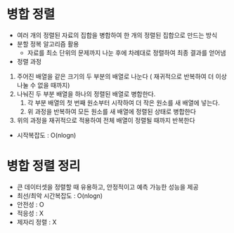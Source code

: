 # 병합 정렬
- 여러 개의 정렬된 자료의 집합을 병합하여 한 개의 정렬된 집합으로 만드는 방식
- 분할 정복 알고리즘 활용
    - 자료를 최소 단위의 문제까지 나눈 후에 차례대로 정렬하여 최종 결과를 얻어냄
- 정렬 과정
1. 주어진 배열을 같은 크기의 두 부분의 배열로 나눈다 ( 재귀적으로 반복하여 더 이상 나눌 수 없을 때까지)
2. 나눠진 두 부분 배열을 하나의 정렬된 배열로 병합한다.
    1. 각 부분 배열의 첫 번째 원소부터 시작하여 더 작은 원소를 새 배열에 넣는다.
    2. 위 과정을 반복하여 모든 원소를 새 배열에 정렬된 상태로 병합한다
3. 위의 과정을 재귀적으로 적용하여 전체 배열이 정렬될 때까지 반복한다
- 시작복잡도 : O(nlogn)


# 병합 정렬 정리
- 큰 데이터셋을 정렬할 때 유용하고, 안정적이고 예측 가능한 성능을 제공
- 최선/최악 시간복잡도 : O(nlogn)
- 안전성 : O
- 적응성 : X
- 제자리 정렬 : X